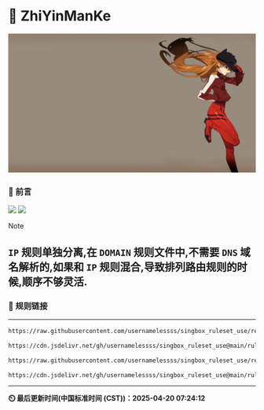 
# 🧸 ZhiYinManKe
![](https://raw.githubusercontent.com/usernamelessss/picture-bed/main/images/202504042256831.jpg)
### 📣 前言
![](https://shields.io/badge/-移除重复规则-ff69b4) ![](https://shields.io/badge/-IP&nbsp;规则单独存放不与&nbsp;DOMAIN&nbsp;等混合-green)
> [!NOTE]
**`IP` 规则单独分离,在 `DOMAIN` 规则文件中,不需要 `DNS` 域名解析的,如果和 `IP` 规则混合,导致排列路由规则的时候,顺序不够灵活.**
---

###  🔗 规则链接
---

```url
https://raw.githubusercontent.com/usernamelessss/singbox_ruleset_use/refs/heads/main/rule/ZhiYinManKe/ZhiYinManKe_No_IP.json
```

```url
https://cdn.jsdelivr.net/gh/usernamelessss/singbox_ruleset_use@main/rule/ZhiYinManKe/ZhiYinManKe_No_IP.json
```

```url
https://raw.githubusercontent.com/usernamelessss/singbox_ruleset_use/refs/heads/main/rule/ZhiYinManKe/ZhiYinManKe_No_IP.srs
```

```url
https://cdn.jsdelivr.net/gh/usernamelessss/singbox_ruleset_use@main/rule/ZhiYinManKe/ZhiYinManKe_No_IP.srs
```

---
**⏲️ 最后更新时间(中国标准时间 (CST))：2025-04-20 07:24:12**